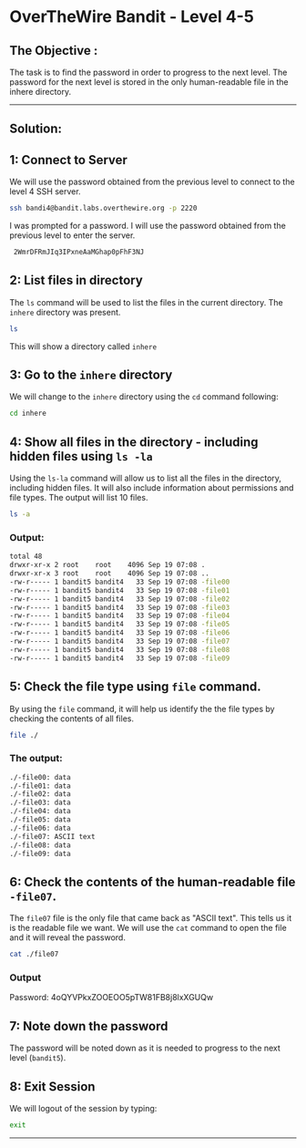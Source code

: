 # OverTheWire Bandit - Level 4-5

## The Objective :
The task is to find the password in order to progress to the next level. The password for the next level is stored in the only human-readable file in the inhere directory.

---

## Solution:

## 1: Connect to Server
We will use the password obtained from the previous level to connect to the level 4 SSH server.

```bash
ssh bandi4@bandit.labs.overthewire.org -p 2220
```

I was prompted for a password. I will use the password obtained from the previous level to enter the server.

```bash
 2WmrDFRmJIq3IPxneAaMGhap0pFhF3NJ
```

## 2: List files in directory
The `ls` command will be used to list the files in the current directory. The `inhere` directory was present.

```bash
ls
```
This will show a directory called `inhere`



## 3: Go to the `inhere` directory
We will change to the `inhere` directory using the `cd` command following:

```bash
cd inhere
```

## 4: Show all files in the directory - including hidden files using `ls -la`
Using the `ls-la` command will allow us to list all the files in the directory, including hidden files. It will also include information about permissions and file types. The output will list 10 files.

```bash
ls -a
```

### Output:
```bash
total 48
drwxr-xr-x 2 root    root    4096 Sep 19 07:08 .
drwxr-xr-x 3 root    root    4096 Sep 19 07:08 ..
-rw-r----- 1 bandit5 bandit4   33 Sep 19 07:08 -file00
-rw-r----- 1 bandit5 bandit4   33 Sep 19 07:08 -file01
-rw-r----- 1 bandit5 bandit4   33 Sep 19 07:08 -file02
-rw-r----- 1 bandit5 bandit4   33 Sep 19 07:08 -file03
-rw-r----- 1 bandit5 bandit4   33 Sep 19 07:08 -file04
-rw-r----- 1 bandit5 bandit4   33 Sep 19 07:08 -file05
-rw-r----- 1 bandit5 bandit4   33 Sep 19 07:08 -file06
-rw-r----- 1 bandit5 bandit4   33 Sep 19 07:08 -file07
-rw-r----- 1 bandit5 bandit4   33 Sep 19 07:08 -file08
-rw-r----- 1 bandit5 bandit4   33 Sep 19 07:08 -file09
```

## 5: Check the file type using `file` command. 
By using the `file` command, it will help us identify the the file types by checking the contents of all files.

```bash
file ./
```

### The output:

```bash
./-file00: data
./-file01: data
./-file02: data
./-file03: data
./-file04: data
./-file05: data
./-file06: data
./-file07: ASCII text
./-file08: data
./-file09: data
```

## 6: Check the contents of the human-readable file `-file07`. 
The `file07` file is the only file that came back as "ASCII text". This tells us it is the readable file we want. We will use the `cat` command to open the file and it will reveal the password.

```bash
cat ./file07
```

### Output
Password: 4oQYVPkxZOOEOO5pTW81FB8j8lxXGUQw

## 7: Note down the password 
The password will be noted down as it is needed to progress to the next level (`bandit5`).


## 8: Exit Session

We will logout of the session by typing:

```bash
exit
```
---
